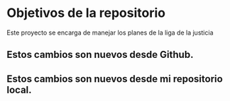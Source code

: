 # Objetivos de la repositorio

Este proyecto se encarga de manejar los planes de la liga de la justicia


## Estos cambios son nuevos desde Github.
## Estos cambios son nuevos desde mi repositorio local.

